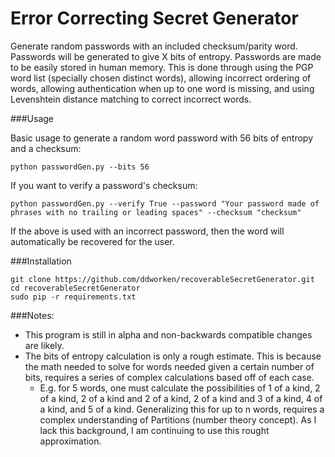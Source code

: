 Error Correcting Secret Generator
===========
Generate random passwords with an included checksum/parity word. Passwords will be generated to give X bits of entropy. Passwords are made to be easily stored in human memory. This is done through using the PGP word list (specially chosen distinct words), allowing incorrect ordering of words, allowing authentication when up to one word is missing, and using Levenshtein distance matching to correct incorrect words. 

###Usage

Basic usage to generate a random word password with 56 bits of entropy and a checksum: 

```python passwordGen.py --bits 56```

If you want to verify a password's checksum: 

```python passwordGen.py --verify True --password "Your password made of phrases with no trailing or leading spaces" --checksum "checksum"```

If the above is used with an incorrect password, then the word will automatically be recovered for the user. 

###Installation

    git clone https://github.com/ddworken/recoverableSecretGenerator.git
    cd recoverableSecretGenerator
    sudo pip -r requirements.txt

###Notes: 
* This program is still in alpha and non-backwards compatible changes are likely. 
* The bits of entropy calculation is only a rough estimate. This is because the math needed to solve for words needed given a certain number of bits, requires a series of complex calculations based off of each case. 
  * E.g. for 5 words, one must calculate the possibilities of 1 of a kind, 2 of a kind, 2 of a kind and 2 of a kind, 2 of a kind and 3 of a kind, 4 of a kind, and 5 of a kind. Generalizing this for up to n words, requires a complex understanding of Partitions (number theory concept). As I lack this background, I am continuing to use this rought approximation. 
